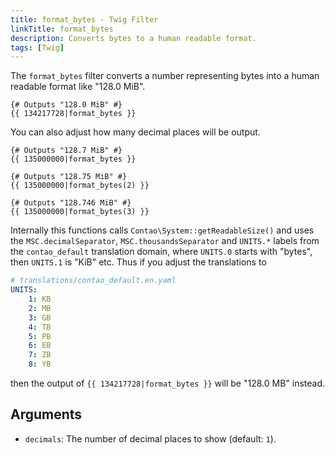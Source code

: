 ```yaml
---
title: format_bytes - Twig Filter
linkTitle: format_bytes
description: Converts bytes to a human readable format.
tags: [Twig]
---
```


The `format_bytes` filter converts a number representing bytes into a human readable format like "128.0 MiB".

```twig
{# Outputs "128.0 MiB" #}
{{ 134217728|format_bytes }}
```

You can also adjust how many decimal places will be output.

```twig
{# Outputs "128.7 MiB" #}
{{ 135000000|format_bytes }}

{# Outputs "128.75 MiB" #}
{{ 135000000|format_bytes(2) }}

{# Outputs "128.746 MiB" #}
{{ 135000000|format_bytes(3) }}
```

Internally this functions calls `Contao\System::getReadableSize()` and uses the `MSC.decimalSeparator`,
`MSC.thousandsSeparator` and `UNITS.*` labels from the `contao_default` translation domain, where `UNITS.0` starts with
"bytes", then `UNITS.1` is "KiB" etc. Thus if you adjust the translations to

```yaml
# translations/contao_default.en.yaml
UNITS:
    1: KB
    2: MB
    3: GB
    4: TB
    5: PB
    6: EB
    7: ZB
    8: YB
```

then the output of `{{ 134217728|format_bytes }}` will be "128.0 MB" instead.

## Arguments

* `decimals`: The number of decimal places to show (default: `1`).
